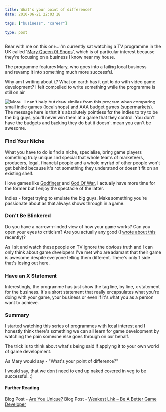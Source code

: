 ```yaml
---
title: What's your point of difference?
date: 2010-06-21 22:03:18

tags: ["business", "career"]

type: post
---
```


Bear with me on this one...I'm currently sat watching a TV programme in
the UK called '[Mary Queen Of Shops](http://www.bbc.co.uk/programmes/b00swfz7)', which is of particular interest because they're focusing on a business I know near my house.

The programme features Mary, who goes into a failing local business
and revamp it into something much more successful.

Why am I writing about it? What on earth has it got to do with video
game development? I felt compelled to write something while the
programme is still on air

![](/assets/trans.gif "More...")I can't help but draw similes from this
program when comparing small indie games (local shops) and AAA budget
games (supermarkets). The message here is that it's absolutely pointless
for the indies to try to be the big guys, you'll never win them at a
game that they control. You don't have the budgets and backing they do
but it doesn't mean you can't be awesome.

### Find Your Niche

What you have to do is find a niche, specialise, bring game players
something truly unique and special that whole teams of marketeers,
producers, legal, financial people and a whole myriad of other people
won't get behind because it's not something they understand or doesn't
fit on an existing shelf.

I love games
like [Godfinger](http://itunes.apple.com/us/app/godfinger-for-ipad/id361431917?mt=8)
and [God Of War](http://www.godofwar.com/), I actually have more time for the former but I enjoy the spectacle of the latter.

Indies - forget trying to emulate the big guys. Make something you're
passionate about as that always shows through in a game.

### Don't Be Blinkered

Do you have a narrow-minded view of how your game works? Can you open
your eyes to criticism? Are you actually any good (I [wrote about
this](/2010/05/weakest-link.html) recently)?

As I sit and watch these people on TV ignore the obvious truth and I can
only think about game developers I've met who are adamant that their
game is awesome despite everyone telling them different. There's only 1
side that's losing out here.

### Have an X Statement

Interestingly, the programme has just show the tag line, by line, x
statement for the business. It's a short statement that really
encapsulates what you're doing with your game, your business or even if
it's what you as a person want to achieve.

### Summary

I started watching this series of programmes with local interest and I
honestly think there's something we can all learn for game development
by watching the pain someone else goes through on our behalf.

The trick is to think about what's being said if applying it to your own
world of game development.

As Mary would say - "What's your point of difference?"

I would say, that we don't need to end up naked covered in veg to be
successful. :)

#### Further Reading

Blog Post - [Are You
Unique?](http://pashley.org/2010/05/are-you-unique.html)
Blog Post - [Weakest Link – Be A Better Game
Developer](http://pashley.org/2010/05/weakest-link.html)
